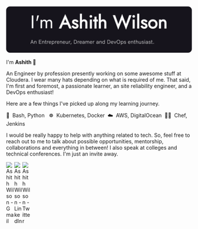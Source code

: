 <p align="center">
  <img src="./ashith-wilson-banner.png"
</p>

<p>I'm <b>Ashith 👋</b></p>
<p>
An Engineer by profession presently working on some awesome stuff at Cloudera. I wear many hats depending on what is required of me. That said, I'm first and foremost, a passionate learner, an site reliability engineer, and a DevOps enthusiast!
</p>

<p>
Here are a few things I've picked up along my learning journey.
</p>

🐍 &nbsp;Bash, Python&nbsp; &nbsp;☸️ &nbsp;Kubernetes, Docker&nbsp;&nbsp;☁️ &nbsp;AWS, DigitalOcean&nbsp;&nbsp;👨‍🍳 &nbsp;Chef, Jenkins

I would be really happy to help with anything related to tech. So, feel free to reach out to me to talk about possible opportunities, mentorship, collaborations and everything in between! I also speak at colleges and technical conferences. I'm just an invite away.

<a href="mailto:ashithwilson@gmail.com">
  <img align="left" alt="Ashith Wilson - Gmail" width="22px" src="https://cdn.jsdelivr.net/npm/simple-icons@v3/icons/gmail.svg"/>
</a>
<a href="https://linkedin.com/in/ashithwilson">
  <img align="left" alt="Ashith Wilson - LinkedIn" width="22px" src="https://cdn.jsdelivr.net/npm/simple-icons@v3/icons/linkedin.svg"/>
</a>
<a href="https://twitter.com/ashithwilson">
  <img align="left" alt="Ashith Wilson - Twitter" width="22px" src="https://cdn.jsdelivr.net/npm/simple-icons@v3/icons/twitter.svg"/>
</a>
